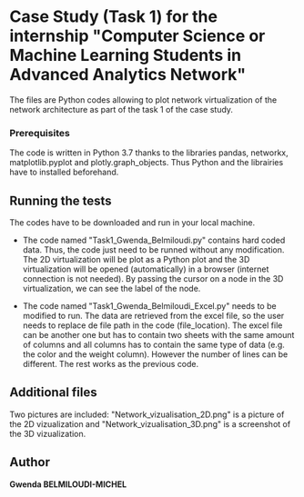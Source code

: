 # Case Study (Task 1) for the internship "Computer Science or Machine Learning Students in Advanced Analytics Network"

The files are Python codes allowing to plot network virtualization of the network architecture as part of the task 1 of the case study.

### Prerequisites

The code is written in Python 3.7 thanks to the libraries pandas, networkx, matplotlib.pyplot and plotly.graph_objects.
Thus Python and the librairies have to installed beforehand.

## Running the tests

The codes have to be downloaded and run in your local machine.

* The code named "Task1_Gwenda_Belmiloudi.py" contains hard coded data. Thus, the code just need to be runned without any modification.
The 2D virtualization will be plot as a Python plot and the 3D virtualization will be opened (automatically) in a browser (internet connection is not needed).
By passing the cursor on a node in the 3D virtualization, we can see the label of the node.

* The code named "Task1_Gwenda_Belmiloudi_Excel.py" needs to be modified to run. The data are retrieved from the excel file, so the user needs to replace de file path in the code (file_location).
The excel file can be another one but has to contain two sheets with the same amount of columns and all columns has to contain the same type of data (e.g. the color and the weight column).
However the number of lines can be different.
The rest works as the previous code.

## Additional files

Two pictures are included: "Network_vizualisation_2D.png" is a picture of the 2D vizualization and "Network_vizualisation_3D.png" is a screenshot of the 3D vizualization.

## Author

**Gwenda BELMILOUDI-MICHEL**
